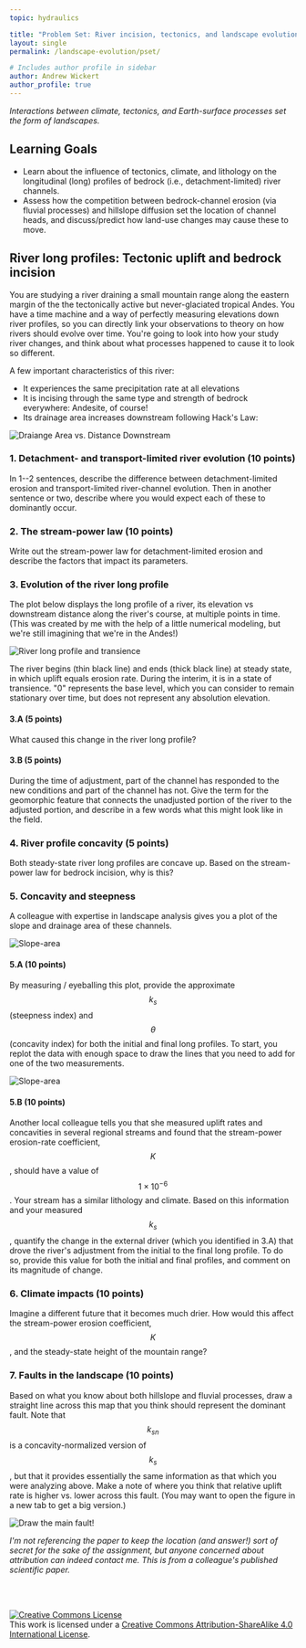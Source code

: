 ```yaml
---
topic: hydraulics

title: "Problem Set: River incision, tectonics, and landscape evolution"
layout: single
permalink: /landscape-evolution/pset/

# Includes author profile in sidebar
author: Andrew Wickert
author_profile: true
---
```


*Interactions between climate, tectonics, and Earth-surface processes set the form of landscapes.*

## Learning Goals

* Learn about the influence of tectonics, climate, and lithology on the longitudinal (long) profiles of bedrock (i.e., detachment-limited) river channels.
* Assess how the competition between bedrock-channel erosion (via fluvial processes) and hillslope diffusion set the location of channel heads, and discuss/predict how land-use changes may cause these to move.

## River long profiles: Tectonic uplift and bedrock incision

You are studying a river draining a small mountain range along the eastern margin of the the tectonically active but never-glaciated tropical Andes. You have a time machine and a way of perfectly measuring elevations down river profiles, so you can directly link your observations to theory on how rivers should evolve over time. You're going to look into how your study river changes, and think about what processes happened to cause it to look so different.

A few important characteristics of this river:
* It experiences the same precipitation rate at all elevations
* It is incising through the same type and strength of bedrock everywhere: Andesite, of course!
* Its drainage area increases downstream following Hack's Law:

![Draiange Area vs. Distance Downstream](/assets/images/fluvial/DrainageAreaDistance.png)

### 1. Detachment- and transport-limited river evolution (10 points)

In 1--2 sentences, describe the difference between detachment-limited erosion and transport-limited river-channel evolution. Then in another sentence or two, describe where you would expect each of these to dominantly occur.

### 2. The stream-power law (10 points)

Write out the stream-power law for detachment-limited erosion and describe the factors that impact its parameters.

### 3. Evolution of the river long profile

The plot below displays the long profile of a river, its elevation vs downstream distance along the river's course, at multiple points in time. (This was created by me with the help of a little numerical modeling, but we're still imagining that we're in the Andes!)

![River long profile and transience](/assets/images/fluvial/StreamPowerTransient.png)

The river begins (thin black line) and ends (thick black line) at steady state, in which uplift equals erosion rate. During the interim, it is in a state of transience. "0" represents the base level, which you can consider to remain stationary over time, but does not represent any absolution elevation.

#### 3.A (5 points)

What caused this change in the river long profile?

#### 3.B (5 points)

During the time of adjustment, part of the channel has responded to the new conditions and part of the channel has not. Give the term for the geomorphic feature that connects the unadjusted portion of the river to the adjusted portion, and describe in a few words what this might look like in the field.

### 4. River profile concavity (5 points)

Both steady-state river long profiles are concave up. Based on the stream-power law for bedrock incision, why is this?

### 5. Concavity and steepness

A colleague with expertise in landscape analysis gives you a plot of the slope and drainage area of these channels.

![Slope-area](/assets/images/fluvial/SlopeArea.png)

#### 5.A (10 points)

By measuring / eyeballing this plot, provide the approximate $$k_s$$ (steepness index) and $$\theta$$ (concavity index) for both the initial and final long profiles. To start, you replot the data with enough space to draw the lines that you need to add for one of the two measurements.

![Slope-area](/assets/images/fluvial/SlopeArea-drawLine.png)

#### 5.B (10 points)

Another local colleague tells you that she measured uplift rates and concavities in several regional streams and found that the stream-power erosion-rate coefficient, $$K$$, should have a value of $$1 \times 10^{-6}$$. Your stream has a similar lithology and climate. Based on this information and your measured $$k_s$$, quantify the change in the external driver (which you identified in 3.A) that drove the river's adjustment from the initial to the final long profile. To do so, provide this value for both the initial and final profiles, and comment on its magnitude of change.

### 6. Climate impacts (10 points)

Imagine a different future that it becomes much drier. How would this affect the stream-power erosion coefficient, $$K$$, and the steady-state height of the mountain range?

### 7. Faults in the landscape (10 points)

Based on what you know about both hillslope and fluvial processes, draw a straight line across this map that you think should represent the dominant fault. Note that $$k_{sn}$$ is a concavity-normalized version of $$k_s$$, but that it provides essentially the same information as that which you were analyzing above. Make a note of where you think that relative uplift rate is higher vs. lower across this fault. (You may want to open the figure in a new tab to get a big version.)

![Draw the main fault!](/assets/images/landscape-evolution/ksn_fault.png)

*I'm not referencing the paper to keep the location (and answer!) sort of secret for the sake of the assignment, but anyone concerned about attribution can indeed contact me. This is from a colleague's published scientific paper.*


<br/>
<br/>

<a rel="license" href="http://creativecommons.org/licenses/by-sa/4.0/"><img alt="Creative Commons License" style="border-width:0" src="https://i.creativecommons.org/l/by-sa/4.0/88x31.png" /></a><br />This work is licensed under a <a rel="license" href="http://creativecommons.org/licenses/by-sa/4.0/">Creative Commons Attribution-ShareAlike 4.0 International License</a>.
